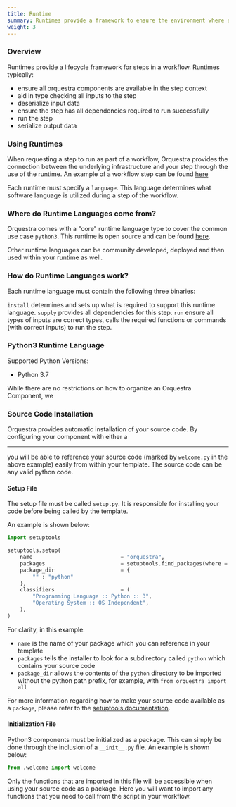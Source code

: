 ```yaml
---
title: Runtime
summary: Runtimes provide a framework to ensure the environment where a step runs is consistent
weight: 3
---
```


### Overview

Runtimes provide a lifecycle framework for steps in a workflow. Runtimes typically:
- ensure all orquestra components are available in the step context
- aid in type checking all inputs to the step
- deserialize input data
- ensure the step has all dependencies required to run successfully
- run the step
- serialize output data

### Using Runtimes

When requesting a step to run as part of a workflow, Orquestra provides the connection between the underlying infrastructure and your step through the use of the runtime. An example of a workflow step can be found [here](../quantum-engine/steps/#runtime) 

Each runtime must specify a `language`. This language determines what software language is utilized during a step of the workflow.

### Where do Runtime Languages come from?

Orquestra comes with a "core" runtime language type to cover the common use case `python3`. This runtime is open source and can be found [here](https://github.com/zapatacomputing/python3-runtime).

Other runtime languages can be community developed, deployed and then used within your runtime as well.

### How do Runtime Languages work?

Each runtime language must contain the following three binaries:

`install` determines and sets up what is required to support this runtime language.
`supply` provides all dependencies for this step.
`run` ensure all types of inputs are correct types, calls the required functions or commands (with correct inputs) to run the step.

### Python3 Runtime Language

Supported Python Versions:
* Python 3.7

While there are no restrictions on how to organize an Orquestra Component, we 

### Source Code Installation

Orquestra provides automatic installation of your source code. By configuring your component with either a 





----


you will be able to reference your source code (marked by `welcome.py` in the above example) easily from within your template. The source code can be any valid python code.

#### Setup File

The setup file must be called `setup.py`. It is responsible for installing your code before being called by the template.

An example is shown below:

```Python
import setuptools

setuptools.setup(
    name                            = "orquestra",
    packages                        = setuptools.find_packages(where = "python"),
    package_dir                     = {
        "" : "python"
    },
    classifiers                     = (
        "Programming Language :: Python :: 3",
        "Operating System :: OS Independent",
    ),
)
```

For clarity, in this example:
- `name` is the name of your package which you can reference in your template
- `packages` tells the installer to look for a subdirectory called `python`
which contains your source code
- `package_dir` allows the contents of the `python` directory to be imported
without the python path prefix, for example, with `from orquestra import all`

For more information regarding how to make your source code available as a `package`, please refer to the [setuptools documentation](https://setuptools.readthedocs.io/en/latest/setuptools.html#developer-s-guide).


#### Initialization File

Python3 components must be initialized as a package. This can simply be done through the inclusion of a `__init__.py` file. An example is shown below:

```Python
from .welcome import welcome
```

Only the functions that are imported in this file will be accessible when using your source code as a package. Here you will want to import any functions that you need to call from the script in your workflow.


 